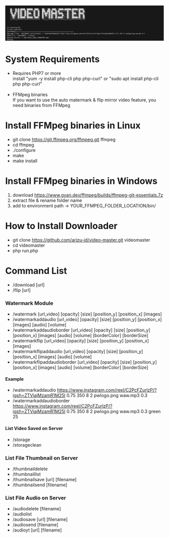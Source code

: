 ![Screenshot](files/vdmaster.jpg)
# System Requirements
- Requires PHP7 or more<br/>
install "yum -y install php-cli php php-curl" or "sudo apt install php-cli php php-curl"<br/><br/>
- FFMpeg binaries<br/>
If you want to use the auto matermark & flip mirror video feature, you need binaries from FFMpeg

# Install FFMpeg binaries in Linux
- git clone https://git.ffmpeg.org/ffmpeg.git ffmpeg
- cd ffmpeg
- ./configure
- make
- make install

# Install FFMpeg binaries in Windows
1. download https://www.gyan.dev/ffmpeg/builds/ffmpeg-git-essentials.7z
2. extract file & rename folder name
3. add to environment path -> YOUR_FFMPEG_FOLDER_LOCATION/bin/

# How to Install Downloader
- git clone https://github.com/arizu-id/video-master.git videomaster<br/>
- cd videomaster<br/>
- php run.php<br/>

# Command List
- /download [url]
- /flip [url]
### Watermark Module
- /watermark [url_video] [opacity] [size] [position_y] [position_x] [images]
- /watermarkaddaudio [url_video] [opacity] [size] [position_y] [position_x] [images] [audio] [volume]
- /watermarkaddaudioborder [url_video] [opacity] [size] [position_y] [position_x] [images] [audio] [volume] [borderColor] [borderSize]
- /watermarkflip [url_video] [opacity] [size] [position_y] [position_x] [images]
- /watermarkflipaddaudio [url_video] [opacity] [size] [position_y] [position_x] [images] [audio] [volume]
- /watermarkflipaddaudioborder [url_video] [opacity] [size] [position_y] [position_x] [images] [audio] [volume] [borderColor] [borderSize]
#### Example
- /watermarkaddaudio https://www.instagram.com/reel/C2PcFZurlzP/?igsh=ZTViajMzamR1M25l 0.75 350 8 2 pwlogo.png waw.mp3 0.3
- /watermarkaddaudioborder https://www.instagram.com/reel/C2PcFZurlzP/?igsh=ZTViajMzamR1M25l 0.75 350 8 2 pwlogo.png waw.mp3 0.3 green 25
#### List Video Saved on Server
- /storage
- /storageclean
### List File Thumbnail on Server
- /thumbnaildelete
- /thumbnaillist
- /thumbnailsave [url] [filename]
- /thumbnailsend [filename]
### List File Audio on Server
- /audiodelete [filename]
- /audiolist
- /audiosave [url] [filename]
- /audiosend [filename]
- /audioyt [url] [filename]
